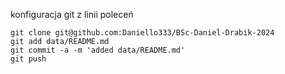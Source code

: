 konfiguracja git z linii poleceń

    git clone git@github.com:Daniello333/BSc-Daniel-Drabik-2024
    git add data/README.md
    git commit -a -m 'added data/README.md'
    git push
    
